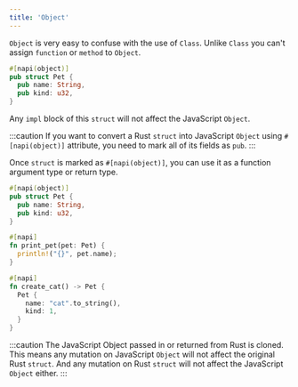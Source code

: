 ```yaml
---
title: 'Object'
---
```


`Object` is very easy to confuse with the use of `Class`. Unlike `Class` you can't assign `function` or `method` to `Object`.

```rust title=lib.rs
#[napi(object)]
pub struct Pet {
  pub name: String,
  pub kind: u32,
}
```

Any `impl` block of this `struct` will not affect the JavaScript `Object`.

:::caution
If you want to convert a Rust `struct` into JavaScript `Object` using `#[napi(object)]` attribute, you need to mark all of its fields as `pub`.
:::

Once `struct` is marked as `#[napi(object)]`, you can use it as a function argument type or return type.

```rust title=lib.rs
#[napi(object)]
pub struct Pet {
  pub name: String,
  pub kind: u32,
}

#[napi]
fn print_pet(pet: Pet) {
  println!("{}", pet.name);
}

#[napi]
fn create_cat() -> Pet {
  Pet {
    name: "cat".to_string(),
    kind: 1,
  }
}
```

:::caution
The JavaScript Object passed in or returned from Rust is cloned. This means any mutation on JavaScript `Object` will not affect the original Rust `struct`. And any mutation on Rust `struct` will not affect the JavaScript `Object` either.
:::
